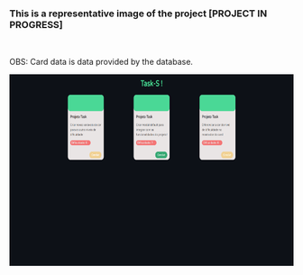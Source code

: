 ### This is a representative image of the project [PROJECT IN PROGRESS] 

<br>

<p> OBS: Card data is data provided by the database. </p>

<img src='./readme-images/newButton.png' style='height: 340px'>